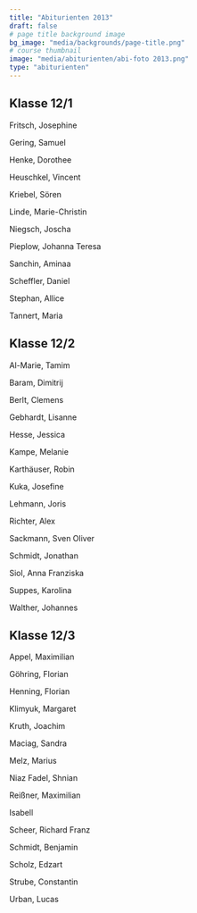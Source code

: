 ```yaml
---
title: "Abiturienten 2013"
draft: false
# page title background image
bg_image: "media/backgrounds/page-title.png"
# course thumbnail
image: "media/abiturienten/abi-foto 2013.png"
type: "abiturienten"
---
```


## Klasse 12/1

Fritsch, Josephine

Gering, Samuel

Henke, Dorothee

Heuschkel, Vincent

Kriebel, Sören

Linde, Marie-Christin

Niegsch, Joscha

Pieplow, Johanna Teresa

Sanchin, Aminaa

Scheffler, Daniel

Stephan, Allice

Tannert, Maria

## Klasse 12/2

Al-Marie, Tamim

Baram, Dimitrij

Berlt, Clemens

Gebhardt, Lisanne

Hesse, Jessica

Kampe, Melanie

Karthäuser, Robin

Kuka, Josefine

Lehmann, Joris

Richter, Alex

Sackmann, Sven Oliver

Schmidt, Jonathan

Siol, Anna Franziska

Suppes, Karolina

Walther, Johannes

## Klasse 12/3

Appel, Maximilian

Göhring, Florian

Henning, Florian

Klimyuk, Margaret

Kruth, Joachim

Maciag, Sandra

Melz, Marius

Niaz Fadel, Shnian

Reißner, Maximilian

Isabell

Scheer, Richard Franz

Schmidt, Benjamin

Scholz, Edzart

Strube, Constantin

Urban, Lucas

